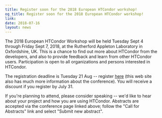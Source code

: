 ```yaml
---
title: Register soon for the 2018 European HTCondor workshop!
og_title: Register soon for the 2018 European HTCondor workshop!
link: 
date: 2018-07-16
layout: news
---
```


The 2018 European HTCondor Workshop will be held Tuesday Sept 4 through Friday Sept 7, 2018, at the Rutherford Appleton Laboratory in Oxfordshire, UK. This is a chance to find out more about HTCondor from the developers, and also to provide feedback and learn from other HTCondor users.  Participation is open to all organizations and persons interested in HTCondor.  <p>The registration deadline is Tuesday 21 Aug -- register <a href="https://indico.cern.ch/e/htcondor2018">here</a> (this web site also has much more information about the conference).  You will receive a discount if you register by July 31.  <p>If you're planning to attend, please consider speaking -- we'd like to hear about your project and how you are using HTCondor.  Abstracts are accepted via the conference page linked above; follow the "Call for Abstracts" link and select "Submit new abstract". 
